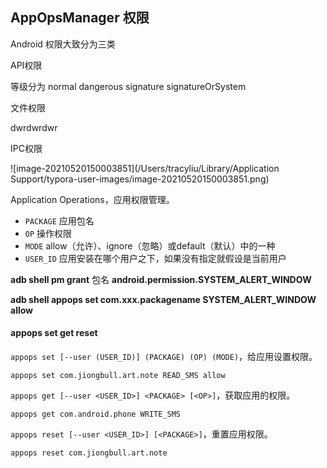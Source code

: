 ## AppOpsManager 权限





Android 权限大致分为三类 



API权限

等级分为 normal dangerous  signature signatureOrSystem



文件权限

dwrdwrdwr

IPC权限







![image-20210520150003851](/Users/tracyliu/Library/Application Support/typora-user-images/image-20210520150003851.png)







Application Operations，应用权限管理。

- `PACKAGE` 应用包名
- `OP` 操作权限
- `MODE` allow（允许）、ignore（忽略）或default（默认）中的一种
- `USER_ID` 应用安装在哪个用户之下，如果没有指定就假设是当前用户





**adb shell pm grant** 包名 **android.permission.SYSTEM_ALERT_WINDOW**

**adb shell appops set com.xxx.packagename SYSTEM_ALERT_WINDOW allow**



#### appops set get reset

`appops set [--user (USER_ID)] (PACKAGE) (OP) (MODE)`，给应用设置权限。

```
appops set com.jiongbull.art.note READ_SMS allow
```

`appops get [--user <USER_ID>] <PACKAGE> [<OP>]`，获取应用的权限。

```
appops get com.android.phone WRITE_SMS
```

`appops reset [--user <USER_ID>] [<PACKAGE>]`，重置应用权限。

```
appops reset com.jiongbull.art.note
```